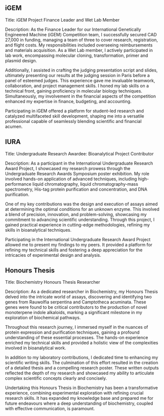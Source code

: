 ## iGEM

Title: iGEM Project Finance Leader and Wet Lab Member

Description:
As the Finance Leader for our International Genetically Engineered Machine (iGEM) Competition team, I successfully secured CAD 27,000 in funding, managing a team of three to cover research, registration, and flight costs. My responsibilities included overseeing reimbursements and materials acquisition. As a Wet Lab member, I actively participated in lab work, encompassing molecular cloning, transformation, primer and plasmid design.

Additionally, I assisted in crafting the judging presentation script and slides, ultimately presenting our results at the judging session in Paris before a panel of esteemed judges. This experience gave me invaluable teamwork, collaboration, and project management skills. I honed my lab skills on a technical front, gaining proficiency in molecular biology techniques. Simultaneously, my involvement in the financial aspects of the competition enhanced my expertise in finance, budgeting, and accounting.

Participating in iGEM offered a platform for student-led research and catalyzed multifaceted skill development, shaping me into a versatile professional capable of seamlessly blending scientific and financial acumen.

## IURA

Title: Undergraduate Research Awardee: Bioanalytical Project Contributor

Description:
As a participant in the International Undergraduate Research Award Project, I showcased my research prowess through the Undergraduate Research Awards Symposium poster exhibition. My role involved hands-on application of advanced techniques, including high-performance liquid chromatography, liquid chromatography-mass spectrometry, His-tag protein purification and concentration, and DNA purification.

One of my key contributions was the design and execution of assays aimed at determining the optimal conditions for an unknown enzyme. This involved a blend of precision, innovation, and problem-solving, showcasing my commitment to advancing scientific understanding. Through this project, I gained practical experience in cutting-edge methodologies, refining my skills in bioanalytical techniques.

Participating in the International Undergraduate Research Award Project allowed me to present my findings to my peers. It provided a platform for refining my technical skills and fostering a deep appreciation for the intricacies of experimental design and analysis.


## Honours Thesis

Title: Biochemistry Honours Thesis Researcher

Description:
As a dedicated researcher in Biochemistry, my Honours Thesis delved into the intricate world of assays, discovering and identifying two genes from Rauwolfia serpentina and Camptotheca acuminata. These genes were found to be critical contributors to the production of novel monoterpene indole alkaloids, marking a significant milestone in my exploration of biochemical pathways.

Throughout this research journey, I immersed myself in the nuances of protein expression and purification techniques, gaining a profound understanding of these essential processes. The hands-on experience enriched my technical skills and provided a holistic view of the complexities involved in bioanalytical work.

In addition to my laboratory contributions, I dedicated time to enhancing my scientific writing skills. The culmination of this effort resulted in the creation of a detailed thesis and a compelling research poster. These written outputs reflected the depth of my research and showcased my ability to articulate complex scientific concepts clearly and concisely.

Undertaking this Honours Thesis in Biochemistry has been a transformative experience, combining experimental exploration with refining crucial research skills. It has expanded my knowledge base and prepared me for future endeavours where a deep understanding of biochemistry, coupled with effective communication, is paramount.





